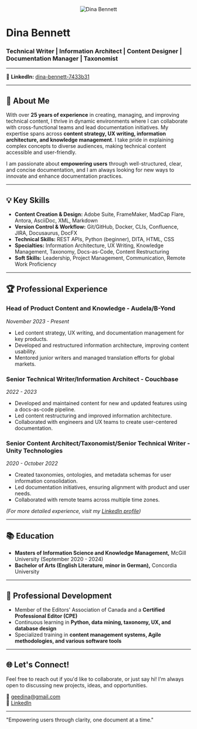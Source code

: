 <div align="center">
  <img src="https://github.com/Dinaben/assets/blob/main/banner.png" alt="Dina Bennett">
</div>

# Dina Bennett

### Technical Writer | Information Architect | Content Designer | Documentation Manager | Taxonomist

---

  
🔗 **LinkedIn:** [dina-bennett-7433b31](https://www.linkedin.com/in/dina-bennett-7433b31/)

---

## 🌟 About Me

With over **25 years of experience** in creating, managing, and improving technical content, I thrive in dynamic environments where I can collaborate with cross-functional teams and lead documentation initiatives. My expertise spans across **content strategy, UX writing, information architecture, and knowledge management**. I take pride in explaining complex concepts to diverse audiences, making technical content accessible and user-friendly.

I am passionate about **empowering users** through well-structured, clear, and concise documentation, and I am always looking for new ways to innovate and enhance documentation practices.

---

## 💡 Key Skills

- **Content Creation & Design:** Adobe Suite, FrameMaker, MadCap Flare, Antora, AsciiDoc, XML, Markdown
- **Version Control & Workflow:** Git/GitHub, Docker, CLIs, Confluence, JIRA, Docusaurus, DocFX
- **Technical Skills:** REST APIs, Python (beginner), DITA, HTML, CSS
- **Specialties:** Information Architecture, UX Writing, Knowledge Management, Taxonomy, Docs-as-Code, Content Restructuring
- **Soft Skills:** Leadership, Project Management, Communication, Remote Work Proficiency


---

## 🏆 Professional Experience

### **Head of Product Content and Knowledge - Audela/B-Yond**  
*November 2023 - Present*  
- Led content strategy, UX writing, and documentation management for key products.
- Developed and restructured information architecture, improving content usability.
- Mentored junior writers and managed translation efforts for global markets.

### **Senior Technical Writer/Information Architect - Couchbase**  
*2022 - 2023*  
- Developed and maintained content for new and updated features using a docs-as-code pipeline.
- Led content restructuring and improved information architecture.
- Collaborated with engineers and UX teams to create user-centered documentation.

### **Senior Content Architect/Taxonomist/Senior Technical Writer - Unity Technologies**  
*2020 - October 2022*  
- Created taxonomies, ontologies, and metadata schemas for user information consolidation.
- Led documentation initiatives, ensuring alignment with product and user needs.
- Collaborated with remote teams across multiple time zones.

*(For more detailed experience, visit my [LinkedIn profile](https://www.linkedin.com/in/dina-bennett-7433b31/))*

---

## 📚 Education

- **Masters of Information Science and Knowledge Management,** McGill University (September 2020 - 2024)
- **Bachelor of Arts (English Literature, minor in German),** Concordia University

---

## 🚀 Professional Development

- Member of the Editors' Association of Canada and a **Certified Professional Editor (CPE)**
- Continuous learning in **Python, data mining, taxonomy, UX, and database design**
- Specialized training in **content management systems, Agile methodologies, and various software tools**

---

## 🌐 Let's Connect!

Feel free to reach out if you'd like to collaborate, or just say hi! I'm always open to discussing new projects, ideas, and opportunities.

📧 [geedina@gmail.com](mailto:geedina@gmail.com)  
💼 [LinkedIn](https://www.linkedin.com/in/dina-bennett-7433b31/)

---

"Empowering users through clarity, one document at a time."


